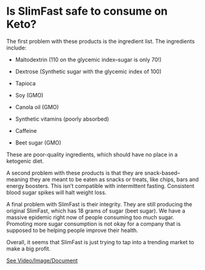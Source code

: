 # Is SlimFast safe to consume on Keto?

The first problem with these products is the ingredient list. The ingredients include:

- Maltodextrin (110 on the glycemic index–sugar is only 70!)

- Dextrose (Synthetic sugar with the glycemic index of 100)

- Tapioca

- Soy (GMO)

- Canola oil (GMO)

- Synthetic vitamins (poorly absorbed)

- Caffeine

- Beet sugar (GMO)

These are poor-quality ingredients, which should have no place in a ketogenic diet.

A second problem with these products is that they are snack-based–meaning they are meant to be eaten as snacks or treats, like chips, bars and energy boosters. This isn’t compatible with intermittent fasting. Consistent blood sugar spikes will halt weight loss.

A final problem with SlimFast is their integrity. They are still producing the original SlimFast, which has 18 grams of sugar (beet sugar). We have a massive epidemic right now of people consuming too much sugar. Promoting more sugar consumption is not okay for a company that is supposed to be helping people improve their health.

Overall, it seems that SlimFast is just trying to tap into a trending market to make a big profit.

 [See Video/Image/Document](https://hls-player.drberg.com/asset?path=migrated-assets/are-slimfast-keto-products-really-keto-friendly-drberg)